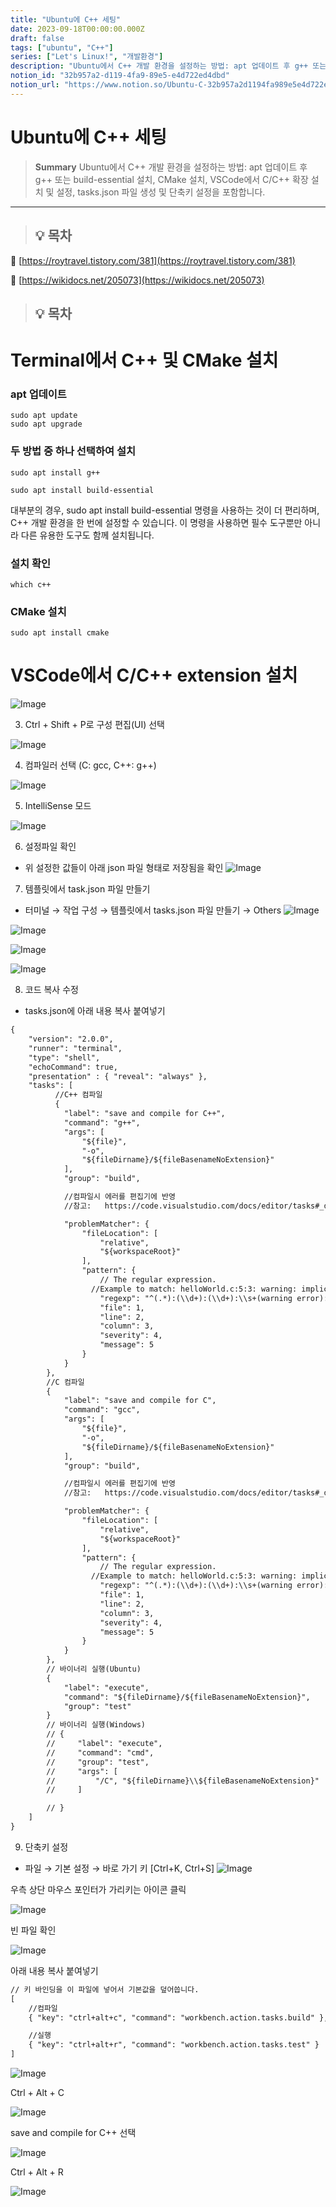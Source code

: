 ```yaml
---
title: "Ubuntu에 C++ 세팅"
date: 2023-09-18T00:00:00.000Z
draft: false
tags: ["ubuntu", "C++"]
series: ["Let's Linux!", "개발환경"]
description: "Ubuntu에서 C++ 개발 환경을 설정하는 방법: apt 업데이트 후 g++ 또는 build-essential 설치, CMake 설치, VSCode에서 C/C++ 확장 설치 및 설정, tasks.json 파일 생성 및 단축키 설정을 포함합니다."
notion_id: "32b957a2-d119-4fa9-89e5-e4d722ed4dbd"
notion_url: "https://www.notion.so/Ubuntu-C-32b957a2d1194fa989e5e4d722ed4dbd"
---
```


# Ubuntu에 C++ 세팅

> **Summary**
> Ubuntu에서 C++ 개발 환경을 설정하는 방법: apt 업데이트 후 g++ 또는 build-essential 설치, CMake 설치, VSCode에서 C/C++ 확장 설치 및 설정, tasks.json 파일 생성 및 단축키 설정을 포함합니다.

---

> 💡 **목차**
> ---
>
>
>


🔗 [https://roytravel.tistory.com/381](https://roytravel.tistory.com/381)

🔗 [https://wikidocs.net/205073](https://wikidocs.net/205073)


> 💡 **목차**
> ---
>
>

# Terminal에서 C++ 및 CMake 설치

### apt 업데이트

```shell
sudo apt update
sudo apt upgrade
```

### 두 방법 중 하나 선택하여 설치

```shell
sudo apt install g++
```

```shell
sudo apt install build-essential
```


대부분의 경우, sudo apt install build-essential 명령을 사용하는 것이 더 편리하며, C++ 개발 환경을 한 번에 설정할 수 있습니다. 이 명령을 사용하면 필수 도구뿐만 아니라 다른 유용한 도구도 함께 설치됩니다.


### 설치 확인

```shell
which c++
```


### CMake 설치

```shell
sudo apt install cmake
```


# VSCode에서 C/C++ extension 설치

![Image](https://blog.kakaocdn.net/dn/zuhwk/btsjj8mzzF2/oNg9ly4ed9BuSYB3K3K9bK/img.png)

3. Ctrl + Shift + P로 구성 편집(UI) 선택

![Image](https://blog.kakaocdn.net/dn/M2aD7/btsjkNa4EOH/zLbeAFH4t65R160BK5KmQk/img.png)

4. 컴파일러 선택 (C: gcc, C++: g++)

![Image](https://blog.kakaocdn.net/dn/wdmCy/btsjj96QQm4/oyVWkmWoOwSZRfThbvV8l1/img.png)

5. IntelliSense 모드

![Image](https://blog.kakaocdn.net/dn/bR7UD3/btsjjzqSA53/QljTKMzk4NuKhXbklNWlY1/img.png)

6. 설정파일 확인

- 위 설정한 값들이 아래 json 파일 형태로 저장됨을 확인
![Image](https://blog.kakaocdn.net/dn/X7xL9/btsjtzoMKvT/mUkwlZGyNhiGHnJUM9dDw1/img.png)

7. 템플릿에서 task.json 파일 만들기

- 터미널 → 작업 구성 → 템플릿에서 tasks.json 파일 만들기 → Others
![Image](https://blog.kakaocdn.net/dn/bo0XqZ/btsjnIzPMVF/I8sf8HmCdZ3uaR67fBMxC1/img.png)

![Image](https://blog.kakaocdn.net/dn/5PThu/btsjkLK5s3y/jwcbquNxL3ckBXqQTtw7L0/img.png)

![Image](https://blog.kakaocdn.net/dn/AyfMI/btsjtBfPJTG/qKrKnz1ZCHVgN9eXsGHBM0/img.png)

![Image](https://blog.kakaocdn.net/dn/dhStO2/btsjseZlIyE/krVmENyY3SiG8RJtMkQStk/img.png)

8. 코드 복사 수정

- tasks.json에 아래 내용 복사 붙여넣기
```html
{
    "version": "2.0.0",
    "runner": "terminal",
    "type": "shell",
    "echoCommand": true,
    "presentation" : { "reveal": "always" },
    "tasks": [
          //C++ 컴파일
          {
            "label": "save and compile for C++",
            "command": "g++",
            "args": [
                "${file}",
                "-o",
                "${fileDirname}/${fileBasenameNoExtension}"
            ],
            "group": "build",

            //컴파일시 에러를 편집기에 반영
            //참고:   https://code.visualstudio.com/docs/editor/tasks#_defining-a-problem-matcher

            "problemMatcher": {
                "fileLocation": [
                    "relative",
                    "${workspaceRoot}"
                ],
                "pattern": {
                    // The regular expression.
                  //Example to match: helloWorld.c:5:3: warning: implicit declaration of function 'prinft'
                    "regexp": "^(.*):(\\d+):(\\d+):\\s+(warning error):\\s+(.*)$",
                    "file": 1,
                    "line": 2,
                    "column": 3,
                    "severity": 4,
                    "message": 5
                }
            }
        },
        //C 컴파일
        {
            "label": "save and compile for C",
            "command": "gcc",
            "args": [
                "${file}",
                "-o",
                "${fileDirname}/${fileBasenameNoExtension}"
            ],
            "group": "build",

            //컴파일시 에러를 편집기에 반영
            //참고:   https://code.visualstudio.com/docs/editor/tasks#_defining-a-problem-matcher

            "problemMatcher": {
                "fileLocation": [
                    "relative",
                    "${workspaceRoot}"
                ],
                "pattern": {
                    // The regular expression.
                  //Example to match: helloWorld.c:5:3: warning: implicit declaration of function 'prinft'
                    "regexp": "^(.*):(\\d+):(\\d+):\\s+(warning error):\\s+(.*)$",
                    "file": 1,
                    "line": 2,
                    "column": 3,
                    "severity": 4,
                    "message": 5
                }
            }
        },
        // 바이너리 실행(Ubuntu)
        {
            "label": "execute",
            "command": "${fileDirname}/${fileBasenameNoExtension}",
            "group": "test"
        }
        // 바이너리 실행(Windows)
        // {
        //     "label": "execute",
        //     "command": "cmd",
        //     "group": "test",
        //     "args": [
        //         "/C", "${fileDirname}\\${fileBasenameNoExtension}"
        //     ]

        // }
    ]
}
```

9. 단축키 설정

- 파일 → 기본 설정 → 바로 가기 키 [Ctrl+K, Ctrl+S]
![Image](https://blog.kakaocdn.net/dn/biE3NZ/btsjk53YmYK/KkksKc9UowPRUHIFPXkk51/img.png)

우측 상단 마우스 포인터가 가리키는 아이콘 클릭

![Image](https://blog.kakaocdn.net/dn/bQr5Ll/btsjlFKGKIS/VlJ1MLWBPNa0izp7iD8ts1/img.png)

빈 파일 확인

![Image](https://blog.kakaocdn.net/dn/cGQLYb/btsjlWrNBHL/TZzBgcViMZ3CwzF0ZYLWN1/img.png)

아래 내용 복사 붙여넣기

```html
// 키 바인딩을 이 파일에 넣어서 기본값을 덮어씁니다.
[
    //컴파일
    { "key": "ctrl+alt+c", "command": "workbench.action.tasks.build" },

    //실행
    { "key": "ctrl+alt+r", "command": "workbench.action.tasks.test" }
]
```

![Image](https://blog.kakaocdn.net/dn/FdFGI/btsjpGPmsVK/JUt0VBgOn4VgCzJSQ1zsU0/img.png)

Ctrl + Alt + C

![Image](https://blog.kakaocdn.net/dn/qdls5/btsjlZvostZ/7EsJXLDQDYksTPpp7rpQ90/img.png)

save and compile for C++ 선택

![Image](https://blog.kakaocdn.net/dn/JsNnS/btsjlEE252g/OP4yrcKOu54bPSuWkG2ov0/img.png)

Ctrl + Alt + R

![Image](https://blog.kakaocdn.net/dn/b9YCJt/btsjlEyhjWn/b95k5VawKHxRDga44RTfIk/img.png)

